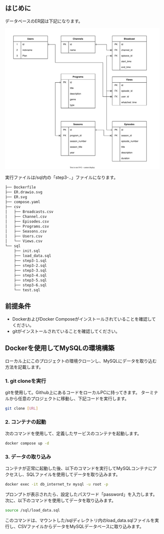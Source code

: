 ## はじめに
データベースのER図は下記になります。

![ER Diagram](ER.svg)

実行ファイルは/sql内の「step3-..」ファイルになります。
```
├── Dockerfile
├── ER.drawio.svg
├── ER.svg
├── compose.yaml
├── csv
│   ├── Broadcasts.csv
│   ├── Channel.csv
│   ├── Episodes.csv
│   ├── Programs.csv
│   ├── Seasons.csv
│   ├── Users.csv
│   └── Views.csv
└── sql
    ├── init.sql
    ├── load_data.sql
    ├── step3-1.sql
    ├── step3-2.sql
    ├── step3-3.sql
    ├── step3-4.sql
    ├── step3-5.sql
    ├── step3-6.sql
    └── test.sql
```

## 前提条件
- DockerおよびDocker Composeがインストールされていることを確認してください。
- gitがインストールされていることを確認してください。

## Dockerを使用してMySQLの環境構築
ローカル上にこのプロジェクトの環境クローンし、MySQLにデータを取り込む方法を記載します。

### 1. git cloneを実行
gitを使用して。Github上にあるコードをローカルPCに持ってきます。
ターミナルから任意のプロジェクトに移動し、下記コードを実行します。
```bash
git clone [URL]
```

### 2. コンテナの起動
次のコマンドを使用して、定義したサービスのコンテナを起動します。
```bash
docker compose up -d
```

### 3. データの取り込み
コンテナが正常に起動した後、以下のコマンドを実行してMySQLコンテナにアクセスし、SQLファイルを使用してデータを取り込みます。
```bash
docker exec -it db_internet_tv mysql -u root -p
```
プロンプトが表示されたら、設定したパスワード「password」を入力します。次に、以下のコマンドを使用してデータを取り込みます。
```bash
source /sql/load_data.sql
```
このコマンドは、マウントした/sqlディレクトリ内のload_data.sqlファイルを実行し、CSVファイルからデータをMySQLデータベースに取り込みます。

